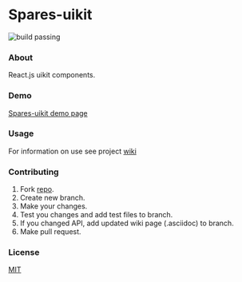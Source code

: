 # Spares-uikit

![build passing](https://img.shields.io/badge/build-passing-brightgreen.svg)

### About

React.js uikit components.

### Demo

[Spares-uikit demo page](https://korchemkin.github.io/spares-uikit/build/)

### Usage

For information on use see project [wiki](https://github.com/korchemkin/spares-uikit/wiki)

### Contributing

1. Fork [repo](https://github.com/korchemkin/spares-uikit).
2. Create new branch.
3. Make your changes.
4. Test you changes and add test files to branch.
5. If you changed API, add updated wiki page (.asciidoc) to branch.
6. Make pull request.

### License

[MIT](https://github.com/korchemkin/spares-uikit/wiki/License)
